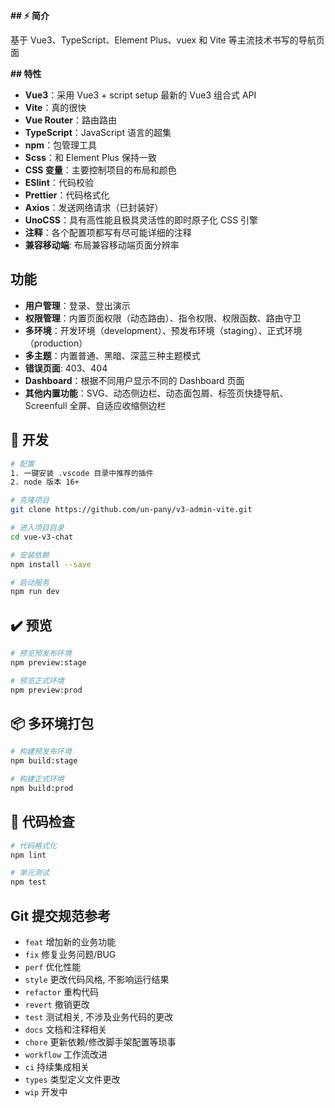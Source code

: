 **## ⚡ 简介**

基于 Vue3、TypeScript、Element Plus、vuex 和 Vite 等主流技术书写的导航页面

**## 特性**

- **Vue3**：采用 Vue3 + script setup 最新的 Vue3 组合式 API
- **Vite**：真的很快
- **Vue Router**：路由路由
- **TypeScript**：JavaScript 语言的超集
- **npm**：包管理工具
- **Scss**：和 Element Plus 保持一致
- **CSS 变量**：主要控制项目的布局和颜色
- **ESlint**：代码校验
- **Prettier**：代码格式化
- **Axios**：发送网络请求（已封装好）
- **UnoCSS**：具有高性能且极具灵活性的即时原子化 CSS 引擎
- **注释**：各个配置项都写有尽可能详细的注释
- **兼容移动端**: 布局兼容移动端页面分辨率

## 功能
- **用户管理**：登录、登出演示
- **权限管理**：内置页面权限（动态路由）、指令权限、权限函数、路由守卫
- **多环境**：开发环境（development）、预发布环境（staging）、正式环境（production）
- **多主题**：内置普通、黑暗、深蓝三种主题模式
- **错误页面**: 403、404
- **Dashboard**：根据不同用户显示不同的 Dashboard 页面
- **其他内置功能**：SVG、动态侧边栏、动态面包屑、标签页快捷导航、Screenfull 全屏、自适应收缩侧边栏

## 🚀 开发

```bash
# 配置
1. 一键安装 .vscode 目录中推荐的插件
2. node 版本 16+

# 克隆项目
git clone https://github.com/un-pany/v3-admin-vite.git

# 进入项目目录
cd vue-v3-chat

# 安装依赖
npm install --save

# 启动服务
npm run dev
```

## ✔️ 预览

```bash
# 预览预发布环境
npm preview:stage

# 预览正式环境
npm preview:prod
```

## 📦️ 多环境打包

```bash
# 构建预发布环境
npm build:stage

# 构建正式环境
npm build:prod
```

## 🔧 代码检查

```bash
# 代码格式化
npm lint

# 单元测试
npm test
```

## Git 提交规范参考
- `feat` 增加新的业务功能
- `fix` 修复业务问题/BUG
- `perf` 优化性能
- `style` 更改代码风格, 不影响运行结果
- `refactor` 重构代码
- `revert` 撤销更改
- `test` 测试相关, 不涉及业务代码的更改
- `docs` 文档和注释相关
- `chore` 更新依赖/修改脚手架配置等琐事
- `workflow` 工作流改进
- `ci` 持续集成相关
- `types` 类型定义文件更改
- `wip` 开发中
